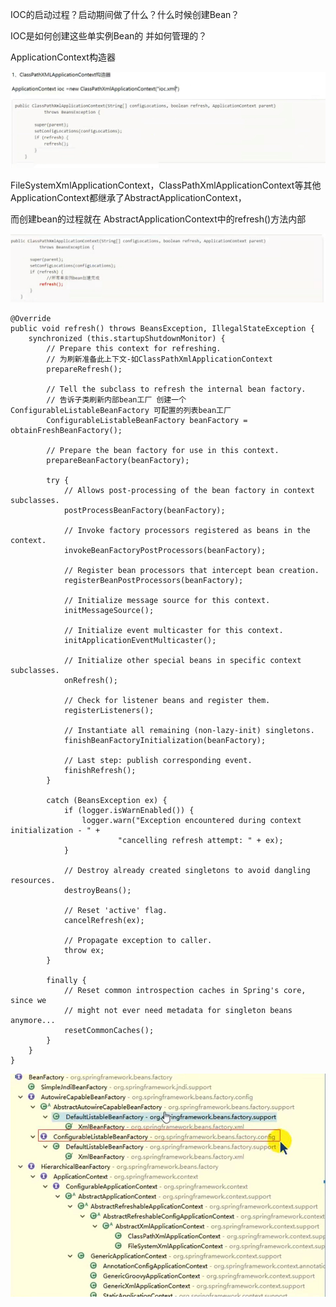IOC的启动过程？启动期间做了什么？什么时候创建Bean？

IOC是如何创建这些单实例Bean的 并如何管理的？

ApplicationContext构造器

![img_132.png](img_132.png)


FileSystemXmlApplicationContext，ClassPathXmlApplicationContext等其他ApplicationContext都继承了AbstractApplicationContext，

而创建bean的过程就在 AbstractApplicationContext中的refresh()方法内部

![img_133.png](img_133.png)


    @Override
    public void refresh() throws BeansException, IllegalStateException {
        synchronized (this.startupShutdownMonitor) {
            // Prepare this context for refreshing.
            // 为刷新准备此上下文-如ClassPathXmlApplicationContext
            prepareRefresh();

			// Tell the subclass to refresh the internal bean factory.
            // 告诉子类刷新内部bean工厂 创建一个 ConfigurableListableBeanFactory 可配置的列表bean工厂
			ConfigurableListableBeanFactory beanFactory = obtainFreshBeanFactory();

			// Prepare the bean factory for use in this context.
			prepareBeanFactory(beanFactory);

			try {
				// Allows post-processing of the bean factory in context subclasses.
				postProcessBeanFactory(beanFactory);

				// Invoke factory processors registered as beans in the context.
				invokeBeanFactoryPostProcessors(beanFactory);

				// Register bean processors that intercept bean creation.
				registerBeanPostProcessors(beanFactory);

				// Initialize message source for this context.
				initMessageSource();

				// Initialize event multicaster for this context.
				initApplicationEventMulticaster();

				// Initialize other special beans in specific context subclasses.
				onRefresh();

				// Check for listener beans and register them.
				registerListeners();

				// Instantiate all remaining (non-lazy-init) singletons.
				finishBeanFactoryInitialization(beanFactory);

				// Last step: publish corresponding event.
				finishRefresh();
			}

			catch (BeansException ex) {
				if (logger.isWarnEnabled()) {
					logger.warn("Exception encountered during context initialization - " +
							"cancelling refresh attempt: " + ex);
				}

				// Destroy already created singletons to avoid dangling resources.
				destroyBeans();

				// Reset 'active' flag.
				cancelRefresh(ex);

				// Propagate exception to caller.
				throw ex;
			}

			finally {
				// Reset common introspection caches in Spring's core, since we
				// might not ever need metadata for singleton beans anymore...
				resetCommonCaches();
			}
		}
	}

![img_134.png](img_134.png)